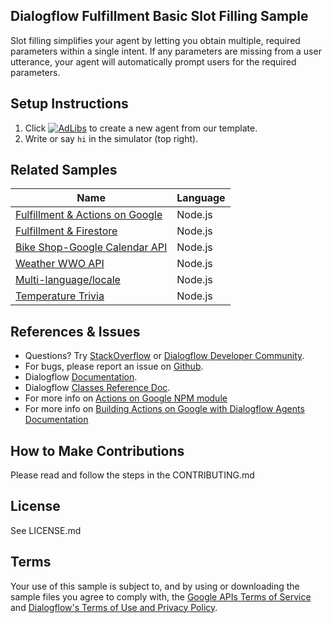 ## Dialogflow Fulfillment Basic Slot Filling Sample

Slot filling simplifies your agent by letting you obtain multiple, required parameters within a single intent. If any parameters are missing from a user utterance, your agent will automatically prompt users for the required parameters.

## Setup Instructions
1. Click [![AdLibs](https://storage.googleapis.com/dialogflow-oneclick/deploy.svg "AdLibs")](https://console.dialogflow.com/api-client/oneclick?templateUrl=https://storage.googleapis.com/dialogflow-oneclick/slot-filling.zip) to create a new agent from our template.
2. Write or say `hi` in the simulator (top right).  

## Related Samples
| Name                                 | Language                         |
| ------------------------------------ |:---------------------------------|
| [Fulfillment & Actions on Google](https://github.com/dialogflow/fulfillment-actions-library-nodejs) | Node.js |
| [Fulfillment & Firestore](https://github.com/dialogflow/fulfillment-firestore-nodejs) | Node.js |
| [Bike Shop-Google Calendar API](https://github.com/dialogflow/fulfillment-bike-shop-nodejs)| Node.js|
| [Weather WWO API](https://github.com/dialogflow/fulfillment-weather-nodejs)| Node.js |
| [Multi-language/locale](https://github.com/dialogflow/fulfillment-multi-locale-nodejs) | Node.js |
| [Temperature Trivia](https://github.com/dialogflow/fulfillment-temperature-converter-nodejs) | Node.js |

## References & Issues
+ Questions? Try [StackOverflow](https://stackoverflow.com/questions/tagged/dialogflow) or [Dialogflow Developer Community](https://plus.google.com/communities/103318168784860581977).
+ For bugs, please report an issue on [Github](https://github.com/dialogflow/dialogflow-fulfillment-nodejs/issues).
+ Dialogflow [Documentation](https://docs.dialogflow.com).
+ Dialogflow [Classes Reference Doc](https://github.com/dialogflow/dialogflow-fulfillment-nodejs/tree/master/docs).
+ For more info on [Actions on Google NPM module](https://github.com/actions-on-google/actions-on-google-nodejs)
+ For more info on [Building Actions on Google with Dialogflow Agents Documentation](https://developers.google.com/actions/dialogflow/)


## How to Make Contributions
Please read and follow the steps in the CONTRIBUTING.md

## License
See LICENSE.md

## Terms
Your use of this sample is subject to, and by using or downloading the sample files you agree to comply with, the [Google APIs Terms of Service](https://developers.google.com/terms/) and [Dialogflow's Terms of Use and Privacy Policy](https://api.ai/terms/).
